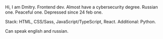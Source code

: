 Hi, I am Dmitry. Frontend dev. Almost have a cybersecurity degree. Russian one. Peaceful one. Depressed since 24 feb one.

Stack: HTML, CSS/Sass, JavaScript/TypeScript, React.
Additional: Python.

Can speak english and russian.
